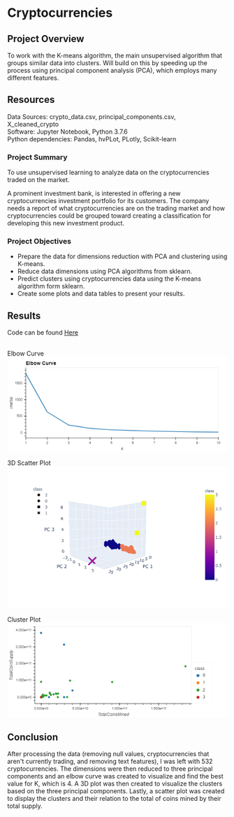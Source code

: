 # Cryptocurrencies

## Project Overview
To work with the K-means algorithm, the main unsupervised algorithm that groups similar data into clusters. Will build on this by speeding up the process using principal component analysis (PCA), which employs many different features.

## Resources
Data Sources: crypto_data.csv, principal_components.csv, X_cleaned_crypto <br>
Software: Jupyter Notebook, Python 3.7.6 <br>
Python dependencies: Pandas, hvPLot, PLotly, Scikit-learn

### Project Summary
To use unsupervised learning to analyze data on the cryptocurrencies traded on the market.  

A prominent investment bank, is interested in offering a new cryptocurrencies investment portfolio for its customers. The company needs a report of what cryptocurrencies are on the trading market and how cryptocurrencies could be grouped toward creating a classification for developing this new investment product.

### Project Objectives
- Prepare the data for dimensions reduction with PCA and clustering using K-means.
- Reduce data dimensions using PCA algorithms from sklearn.
- Predict clusters using cryptocurrencies data using the K-means algorithm form sklearn.
- Create some plots and data tables to present your results.
 
## Results
Code can be found [Here](https://github.com/hillarykrumbholz/Cryptocurrencies/blob/master/Challenge.ipynb)<br><br>

Elbow Curve<br>
![Elbow Curve](https://github.com/hillarykrumbholz/Cryptocurrencies/blob/master/Images/ElbowCurve.png)<br>

3D Scatter Plot<br>
![3D Scatter](https://github.com/hillarykrumbholz/Cryptocurrencies/blob/master/Images/3D_plot.png)<br>

Cluster Plot<br>
![Clusters](https://github.com/hillarykrumbholz/Cryptocurrencies/blob/master/Images/Scatter_plot.png)<br>

## Conclusion

After processing the data (removing null values, cryptocurrencies that aren't currently trading, and removing text features), I was left with 532 cryptocurrencies. The dimensions were then reduced to three principal components and an elbow curve was created to visualize and find the best value for K, which is 4. A 3D plot was then created to visualize the clusters based on the three principal components. Lastly, a scatter plot was created to display the clusters and their relation to the total of coins mined by their total supply. 

